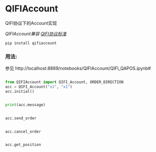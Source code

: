 # QIFIAccount
QIFI协议下的Account实现

_QIFIAccount兼容 [QIFI协议标准](https://github.com/QUANTAXIS/QIFI/blob/master/README.md)_

```
pip install qifiaccount
```


### 用法:

参见 http://localhost:8889/notebooks/QIFIAccount/QIFI_QAPOS.ipynb#

```python

from QIFIAccount import QIFI_Account, ORDER_DIRECTION
acc = QIFI_Account("x1", "x1")
acc.initial()


print(acc.message)


acc.send_order


acc.cancel_order


acc.get_position


```